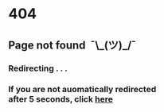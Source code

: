 <meta http-equiv="refresh" content="5;URL='/hypatia'" />
<h1>404</h1>
<h2>Page not found&nbsp;&nbsp;¯\_(ツ)_/¯</h2>
<h3>Redirecting . . .<h3>
<p>If you are not auomatically redirected<br>after 5 seconds, click <a href='/hypatia'>here</a></p>
